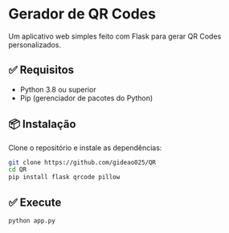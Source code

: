 # Gerador de QR Codes

Um aplicativo web simples feito com Flask para gerar QR Codes personalizados.

## ✅ Requisitos

- Python 3.8 ou superior
- Pip (gerenciador de pacotes do Python)

## 📦 Instalação

Clone o repositório e instale as dependências:

```bash
git clone https://github.com/gideao025/QR
cd QR
pip install flask qrcode pillow
```

## ✅ Execute 
```bash
python app.py
```
